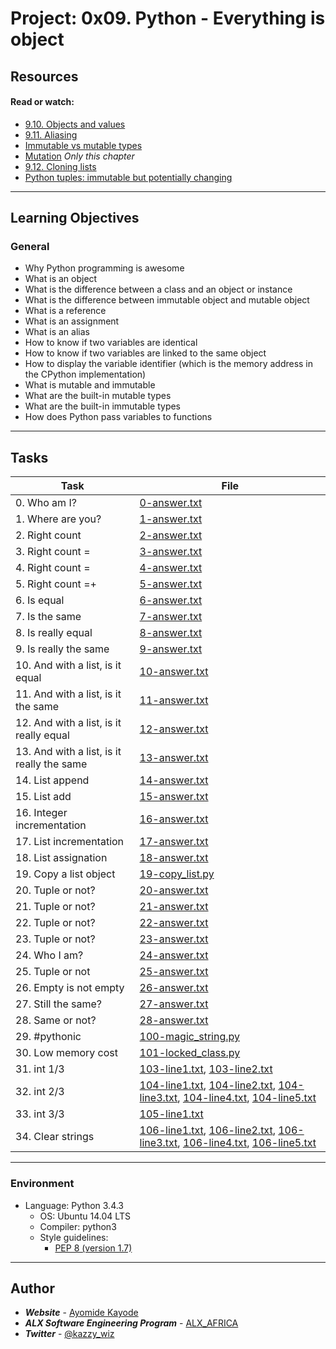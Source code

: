 # Project: 0x09. Python - Everything is object

## Resources

#### Read or watch:

* [9.10. Objects and values](https://www.openbookproject.net/thinkcs/python/english2e/ch09.html#objects-and-values)
* [9.11. Aliasing](https://www.openbookproject.net/thinkcs/python/english2e/ch09.html#aliasing)
* [Immutable vs mutable types](https://stackoverflow.com/questions/8056130/immutable-vs-mutable-types)
* [Mutation](https://www.composingprograms.com/pages/24-mutable-data.html) <em> Only this chapter </em>
* [9.12. Cloning lists](https://www.openbookproject.net/thinkcs/python/english2e/ch09.html#cloning-lists)
* [Python tuples: immutable but potentially changing](http://radar.oreilly.com/2014/10/python-tuples-immutable-but-potentially-changing.html)
---
## Learning Objectives

### General

* Why Python programming is awesome
* What is an object
* What is the difference between a class and an object or instance
* What is the difference between immutable object and mutable object
* What is a reference
* What is an assignment
* What is an alias
* How to know if two variables are identical
* How to know if two variables are linked to the same object
* How to display the variable identifier (which is the memory address in the CPython implementation)
* What is mutable and immutable
* What are the built-in mutable types
* What are the built-in immutable types
* How does Python pass variables to functions
---
## Tasks

| Task | File |
| ---- | ---- |
| 0. Who am I? | [0-answer.txt](./0-answer.txt) |
| 1. Where are you? | [1-answer.txt](./1-answer.txt) |
| 2. Right count | [2-answer.txt](./2-answer.txt) |
| 3. Right count = | [3-answer.txt](./3-answer.txt) |
| 4. Right count = | [4-answer.txt](./4-answer.txt) |
| 5. Right count =+ | [5-answer.txt](./5-answer.txt) |
| 6. Is equal | [6-answer.txt](./6-answer.txt) |
| 7. Is the same | [7-answer.txt](./7-answer.txt) |
| 8. Is really equal | [8-answer.txt](./8-answer.txt) |
| 9. Is really the same | [9-answer.txt](./9-answer.txt) |
| 10. And with a list, is it equal | [10-answer.txt](./10-answer.txt) |
| 11. And with a list, is it the same | [11-answer.txt](./11-answer.txt) |
| 12. And with a list, is it really equal | [12-answer.txt](./12-answer.txt) |
| 13. And with a list, is it really the same | [13-answer.txt](./13-answer.txt) |
| 14. List append | [14-answer.txt](./14-answer.txt) |
| 15. List add | [15-answer.txt](./15-answer.txt) |
| 16. Integer incrementation | [16-answer.txt](./16-answer.txt) |
| 17. List incrementation | [17-answer.txt](./17-answer.txt) |
| 18. List assignation | [18-answer.txt](./18-answer.txt) |
| 19. Copy a list object | [19-copy_list.py](./19-copy_list.py) |
| 20. Tuple or not? | [20-answer.txt](./20-answer.txt) |
| 21. Tuple or not? | [21-answer.txt](./21-answer.txt) |
| 22. Tuple or not? | [22-answer.txt](./22-answer.txt) |
| 23. Tuple or not? | [23-answer.txt](./23-answer.txt) |
| 24. Who I am? | [24-answer.txt](./24-answer.txt) |
| 25. Tuple or not | [25-answer.txt](./25-answer.txt) |
| 26. Empty is not empty | [26-answer.txt](./26-answer.txt) |
| 27. Still the same? | [27-answer.txt](./27-answer.txt) |
| 28. Same or not? | [28-answer.txt](./28-answer.txt) |
| 29. #pythonic | [100-magic_string.py](./100-magic_string.py) |
| 30. Low memory cost | [101-locked_class.py](./101-locked_class.py) |
| 31. int 1/3 | [103-line1.txt](./103-line1.txt), [103-line2.txt](./103-line2.txt) |
| 32. int 2/3 | [104-line1.txt](./104-line1.txt), [104-line2.txt](./104-line2.txt), [104-line3.txt](./104-line3.txt), [104-line4.txt](./104-line4.txt), [104-line5.txt](./104-line5.txt) |
| 33. int 3/3 | [105-line1.txt](./105-line1.txt) |
| 34. Clear strings | [106-line1.txt](./106-line1.txt), [106-line2.txt](./106-line2.txt), [106-line3.txt](./106-line3.txt), [106-line4.txt](./106-line4.txt), [106-line5.txt](./106-line5.txt) |

---
### Environment
* Language: Python 3.4.3
	* OS: Ubuntu 14.04 LTS
	* Compiler: python3
	* Style guidelines:
		- [PEP 8 (version 1.7)](https://www.python.org/dev/peps/pep-0008/)

---
## Author

- **<em>Website</em>** - [Ayomide Kayode](https://github.com/AyomideKayode)
- **<em>ALX Software Engineering Program</em>** - [ALX_AFRICA](https://www.alxafrica.com/programmes/)
- **<em>Twitter</em>** - [@kazzy_wiz](https://www.twitter.com/kazzy_wiz)
